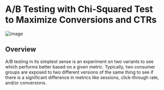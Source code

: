 # A/B Testing with Chi-Squared Test to Maximize Conversions and CTRs

![image](https://user-images.githubusercontent.com/45563371/102698671-1b83d500-427a-11eb-8000-5cd455e57c99.png)

## Overview
A/B testing in its simplest sense is an experiment on two variants to see which performs better based on a given metric. Typically, two consumer groups are exposed to two different versions of the same thing to see if there is a significant difference in metrics like sessions, click-through rate, and/or conversions.
